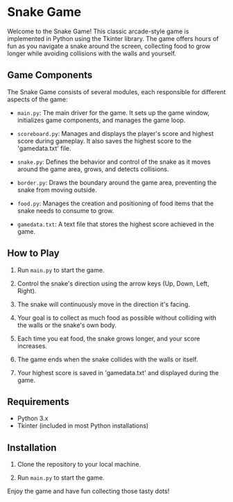 # Snake Game

Welcome to the Snake Game! This classic arcade-style game is implemented in Python using the Tkinter library. The game offers hours of fun as you navigate a snake around the screen, collecting food to grow longer while avoiding collisions with the walls and yourself.

## Game Components

The Snake Game consists of several modules, each responsible for different aspects of the game:

- `main.py`: The main driver for the game. It sets up the game window, initializes game components, and manages the game loop.

- `scoreboard.py`: Manages and displays the player's score and highest score during gameplay. It also saves the highest score to the 'gamedata.txt' file.

- `snake.py`: Defines the behavior and control of the snake as it moves around the game area, grows, and detects collisions.

- `border.py`: Draws the boundary around the game area, preventing the snake from moving outside.

- `food.py`: Manages the creation and positioning of food items that the snake needs to consume to grow.

- `gamedata.txt`: A text file that stores the highest score achieved in the game.

## How to Play

1. Run `main.py` to start the game.

2. Control the snake's direction using the arrow keys (Up, Down, Left, Right).

3. The snake will continuously move in the direction it's facing.

4. Your goal is to collect as much food as possible without colliding with the walls or the snake's own body.

5. Each time you eat food, the snake grows longer, and your score increases.

6. The game ends when the snake collides with the walls or itself.

7. Your highest score is saved in 'gamedata.txt' and displayed during the game.

## Requirements

- Python 3.x
- Tkinter (included in most Python installations)

## Installation

1. Clone the repository to your local machine.

2. Run `main.py` to start the game.



Enjoy the game and have fun collecting those tasty dots!

